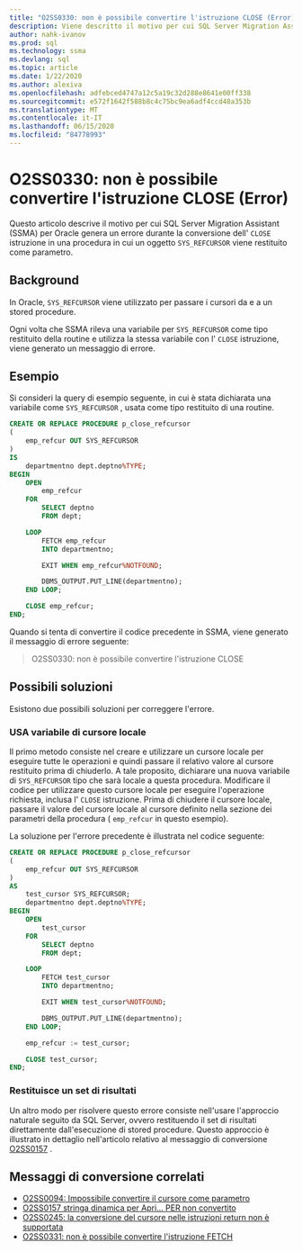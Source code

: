 ```yaml
---
title: "O2SS0330: non è possibile convertire l'istruzione CLOSE (Error)"
description: Viene descritto il motivo per cui SQL Server Migration Assistant (SSMA) per Oracle genera un errore durante la conversione dell'istruzione CLOSE in una procedura in cui viene restituito un SYS_REFCURSOR come parametro.
author: nahk-ivanov
ms.prod: sql
ms.technology: ssma
ms.devlang: sql
ms.topic: article
ms.date: 1/22/2020
ms.author: alexiva
ms.openlocfilehash: adfebced4747a12c5a19c32d288e8641e00ff338
ms.sourcegitcommit: e572f1642f588b8c4c75bc9ea6adf4ccd48a353b
ms.translationtype: MT
ms.contentlocale: it-IT
ms.lasthandoff: 06/15/2020
ms.locfileid: "84778993"
---
```

# <a name="o2ss0330-unable-to-convert-close-statement-error"></a>O2SS0330: non è possibile convertire l'istruzione CLOSE (Error)

Questo articolo descrive il motivo per cui SQL Server Migration Assistant (SSMA) per Oracle genera un errore durante la conversione dell' `CLOSE` istruzione in una procedura in cui un oggetto `SYS_REFCURSOR` viene restituito come parametro.

## <a name="background"></a>Background

In Oracle, `SYS_REFCURSOR` viene utilizzato per passare i cursori da e a un stored procedure.

Ogni volta che SSMA rileva una variabile per `SYS_REFCURSOR` come tipo restituito della routine e utilizza la stessa variabile con l' `CLOSE` istruzione, viene generato un messaggio di errore.

## <a name="example"></a>Esempio

Si consideri la query di esempio seguente, in cui è stata dichiarata una variabile come `SYS_REFCURSOR` , usata come tipo restituito di una routine.

```sql
CREATE OR REPLACE PROCEDURE p_close_refcursor
(
    emp_refcur OUT SYS_REFCURSOR
)
IS
    departmentno dept.deptno%TYPE;
BEGIN
    OPEN
        emp_refcur
    FOR
        SELECT deptno
        FROM dept;

    LOOP
        FETCH emp_refcur
        INTO departmentno;

        EXIT WHEN emp_refcur%NOTFOUND;

        DBMS_OUTPUT.PUT_LINE(departmentno);
    END LOOP;

    CLOSE emp_refcur;
END;
```

Quando si tenta di convertire il codice precedente in SSMA, viene generato il messaggio di errore seguente:

> O2SS0330: non è possibile convertire l'istruzione CLOSE

## <a name="possible-remedies"></a>Possibili soluzioni

Esistono due possibili soluzioni per correggere l'errore.

### <a name="use-local-cursor-variable"></a>USA variabile di cursore locale

Il primo metodo consiste nel creare e utilizzare un cursore locale per eseguire tutte le operazioni e quindi passare il relativo valore al cursore restituito prima di chiuderlo. A tale proposito, dichiarare una nuova variabile di `SYS_REFCURSOR` tipo che sarà locale a questa procedura. Modificare il codice per utilizzare questo cursore locale per eseguire l'operazione richiesta, inclusa l' `CLOSE` istruzione. Prima di chiudere il cursore locale, passare il valore del cursore locale al cursore definito nella sezione dei parametri della procedura ( `emp_refcur` in questo esempio).

La soluzione per l'errore precedente è illustrata nel codice seguente:

```sql
CREATE OR REPLACE PROCEDURE p_close_refcursor
(
    emp_refcur OUT SYS_REFCURSOR
)
AS
    test_cursor SYS_REFCURSOR;
    departmentno dept.deptno%TYPE;
BEGIN
    OPEN
        test_cursor
    FOR
        SELECT deptno
        FROM dept;

    LOOP
        FETCH test_cursor
        INTO departmentno;

        EXIT WHEN test_cursor%NOTFOUND;

        DBMS_OUTPUT.PUT_LINE(departmentno);
    END LOOP;

    emp_refcur := test_cursor;

    CLOSE test_cursor;
END;
```

### <a name="return-result-set"></a>Restituisce un set di risultati

Un altro modo per risolvere questo errore consiste nell'usare l'approccio naturale seguito da SQL Server, ovvero restituendo il set di risultati direttamente dall'esecuzione di stored procedure. Questo approccio è illustrato in dettaglio nell'articolo relativo al messaggio di conversione [O2SS0157](o2ss0157.md) .

## <a name="related-conversion-messages"></a>Messaggi di conversione correlati

* [O2SS0094: Impossibile convertire il cursore come parametro](o2ss0094.md)
* [O2SS0157 stringa dinamica per Apri... PER non convertito](o2ss0157.md)
* [O2SS0245: la conversione del cursore nelle istruzioni return non è supportata](o2ss0245.md)
* [O2SS0331: non è possibile convertire l'istruzione FETCH](o2ss0331.md)
